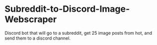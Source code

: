 # Subreddit-to-Discord-Image-Webscraper
Discord bot that will go to a subreddit, get 25 image posts from hot, and send them to a discord channel.
